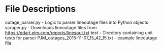 # File Descriptions

outage_parser.py - Logic to parser lineoutage files into Python objects
scraper.py - Downloads lineoutage files from https://edart.pjm.com/reports/linesout.txt
test - Directory containing unit tests for parser
PJM_outages_2015-11-07_15_42_15.txt - example lineoutage file
